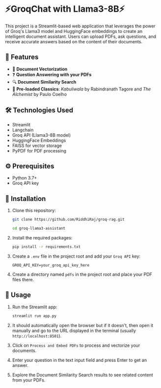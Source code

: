# ⚡GroqChat with Llama3-8B⚡
This project is a Streamlit-based web application that leverages the power of Groq's Llama3 model and HuggingFace embeddings to create an intelligent document assistant. Users can upload PDFs, ask questions, and receive accurate answers based on the content of their documents.

## 🚀 Features

- 🧩 **Document Vectorization**
- ❓ **Question Answering with your PDFs**
- 🔍 **Document Similarity Search**
- 📖 **Pre-loaded Classics**: *Kabuliwala* by Rabindranath Tagore and *The Alchemist* by Paulo Coelho

## 🛠️ Technologies Used

- Streamlit
- Langchain
- Groq API (Llama3-8B model)
- HuggingFace Embeddings
- FAISS for vector storage
- PyPDF for PDF processing

## ⚙️ Prerequisites

- Python 3.7+
- Groq API key

## 🔧 Installation

1. Clone this repository:
   ```bash
   git clone https://github.com/RiddhiRaj/groq-rag.git
   ```
   ```bash
   cd groq-llama3-assistant
   ```

2. Install the required packages:
   
   ```bash
   pip install -r requirements.txt
   ```

3. Create a `.env` file in the project root and add your `Groq API` key:
   ```
   GROQ_API_KEY=your_groq_api_key_here
   ```

4. Create a directory named `pdfs` in the project root and place your PDF files there.

## 🚀 Usage

1. Run the Streamlit app:
    ```bash
    streamlit run app.py
    ```

2. It should automatically open the browser but if it doesn't, then open it manually and go to the URL displayed in the terminal (usually `http://localhost:8501`).

3. Click on `Process and Embed PDFs` to process and vectorize your documents.

4. Enter your question in the text input field and press Enter to get an answer.

5. Explore the Document Similarity Search results to see related content from your PDFs.